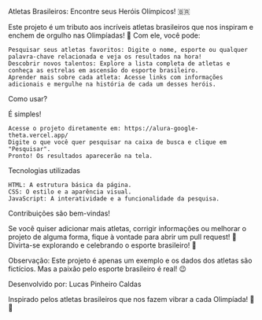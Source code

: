 Atletas Brasileiros: Encontre seus Heróis Olímpicos! 🇧🇷

Este projeto é um tributo aos incríveis atletas brasileiros que nos inspiram e enchem de orgulho nas Olimpíadas! 🏅 Com ele, você pode:

    Pesquisar seus atletas favoritos: Digite o nome, esporte ou qualquer palavra-chave relacionada e veja os resultados na hora!
    Descobrir novos talentos: Explore a lista completa de atletas e conheça as estrelas em ascensão do esporte brasileiro.
    Aprender mais sobre cada atleta: Acesse links com informações adicionais e mergulhe na história de cada um desses heróis.

Como usar?

É simples!

    Acesse o projeto diretamente em: https://alura-google-theta.vercel.app/
    Digite o que você quer pesquisar na caixa de busca e clique em "Pesquisar".
    Pronto! Os resultados aparecerão na tela.

Tecnologias utilizadas

    HTML: A estrutura básica da página.
    CSS: O estilo e a aparência visual.
    JavaScript: A interatividade e a funcionalidade da pesquisa.

Contribuições são bem-vindas!

Se você quiser adicionar mais atletas, corrigir informações ou melhorar o projeto de alguma forma, fique à vontade para abrir um pull request! 💪
Divirta-se explorando e celebrando o esporte brasileiro! 🎉

Observação: Este projeto é apenas um exemplo e os dados dos atletas são fictícios. Mas a paixão pelo esporte brasileiro é real! 😉

Desenvolvido por: Lucas Pinheiro Caldas


Inspirado pelos atletas brasileiros que nos fazem vibrar a cada Olimpíada! 💚💛
